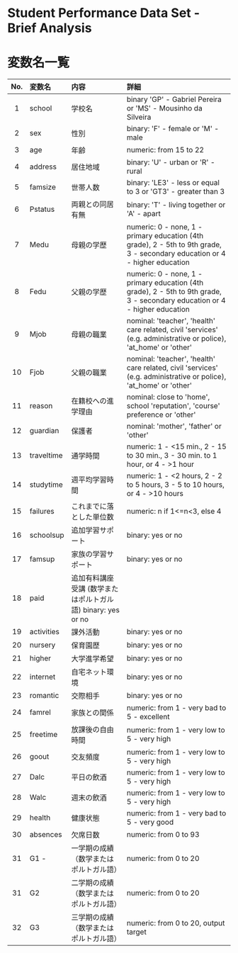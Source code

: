 # Student Performance Data Set - Brief Analysis


# 変数名一覧

|No.| 変数名 | 内容 | 詳細|
|:-:|:-|:-|:-|
1 | school | 学校名|binary 'GP' - Gabriel Pereira or 'MS' - Mousinho da Silveira
2 | sex | 性別|binary: 'F' - female or 'M' - male
3 | age | 年齢|numeric: from 15 to 22
4 | address | 居住地域 |binary: 'U' - urban or 'R' - rural
5 | famsize | 世帯人数 |binary: 'LE3' - less or equal to 3 or 'GT3' - greater than 3
6 | Pstatus | 両親との同居有無 |binary: 'T' - living together or 'A' - apart
7 | Medu | 母親の学歴 |numeric: 0 - none, 1 - primary education (4th grade), 2 - 5th to 9th grade, 3 - secondary education or 4 - higher education
8 | Fedu | 父親の学歴 |numeric: 0 - none, 1 - primary education (4th grade), 2 - 5th to 9th grade, 3 - secondary education or 4 - higher education
9 | Mjob | 母親の職業 |nominal: 'teacher', 'health' care related, civil 'services' (e.g. administrative or police), 'at_home' or 'other'
10 | Fjob | 父親の職業  |nominal: 'teacher', 'health' care related, civil 'services' (e.g. administrative or police), 'at_home' or 'other'
11 | reason | 在籍校への進学理由 |nominal: close to 'home', school 'reputation', 'course' preference or 'other'
12 | guardian |保護者 |nominal: 'mother', 'father' or 'other'
13 |traveltime |通学時間 |numeric: 1 - <15 min., 2 - 15 to 30 min., 3 - 30 min. to 1 hour, or 4 - >1 hour
14 |studytime |週平均学習時間 |numeric: 1 - <2 hours, 2 - 2 to 5 hours, 3 - 5 to 10 hours, or 4 - >10 hours
15 |failures |これまでに落とした単位数 |numeric: n if 1<=n<3, else 4
16 |schoolsup |追加学習サポート |binary: yes or no
17 |famsup |家族の学習サポート |binary: yes or no
18 |paid |追加有料講座受講 (数学またはポルトガル語) binary: yes or no
19 |activities |課外活動 |binary: yes or no
20 |nursery |保育園歴 |binary: yes or no
21 |higher |大学進学希望 |binary: yes or no
22 |internet |自宅ネット環境 |binary: yes or no
23 |romantic |交際相手 |binary: yes or no
24 |famrel |家族との関係 |numeric: from 1 - very bad to 5 - excellent
25 |freetime |放課後の自由時間 |numeric: from 1 - very low to 5 - very high
26 |goout |交友頻度 |numeric: from 1 - very low to 5 - very high
27 |Dalc |平日の飲酒 |numeric: from 1 - very low to 5 - very high
28 |Walc |週末の飲酒 |numeric: from 1 - very low to 5 - very high
29 |health |健康状態 |numeric: from 1 - very bad to 5 - very good
30 |absences |欠席日数 |numeric: from 0 to 93
31 |G1 -|一学期の成績（数学またはポルトガル語） |numeric: from 0 to 20
31 |G2 |二学期の成績（数学またはポルトガル語） |numeric: from 0 to 20
32 | G3 |三学期の成績（数学またはポルトガル語） |numeric: from 0 to 20, output target
